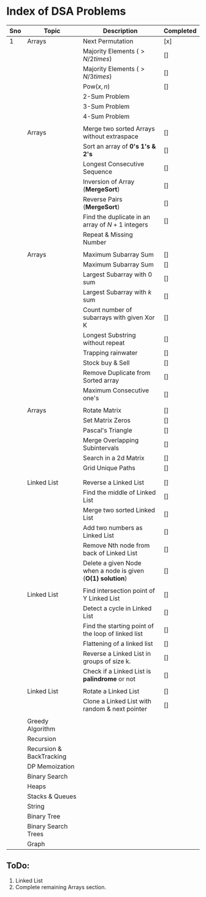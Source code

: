# Index of DSA Problems

| Sno | Topic                    | Description                                                  | Completed |
| --- | ------------------------ | ------------------------------------------------------------ | --------- |
| 1   | Arrays                   | Next Permutation                                             | [x]       |
|     |                          | Majority Elements $(>N/2 times)$                             | []        |
|     |                          | Majority Elements $(> N/3 times)$                            | []        |
|     |                          | Pow$(x,n)$                                                   | []        |
|     |                          | 2-Sum Problem                                                |           |
|     |                          | 3-Sum Problem                                                |           |
|     |                          | 4-Sum Problem                                                |           |
|     |                          |                                                              |           |
|     | Arrays                   | Merge two sorted Arrays without extraspace                   | []        |
|     |                          | Sort an array of **0's 1's & 2's**                           | []        |
|     |                          | Longest Consecutive Sequence                                 | []        |
|     |                          | Inversion of Array (**MergeSort**)                           | []        |
|     |                          | Reverse Pairs (**MergeSort**)                                | []        |
|     |                          | Find the duplicate in an array of $N+1$ integers             | []        |
|     |                          | Repeat & Missing Number                                      |           |
|     |                          |                                                              |           |
|     | Arrays                   | Maximum Subarray Sum                                         | []        |
|     |                          | Maximum Subarray Sum                                         | []        |
|     |                          | Largest Subarray with $0$ sum                                | []        |
|     |                          | Largest Subarray with $k$ sum                                | []        |
|     |                          | Count number of subarrays with given Xor K                   | []        |
|     |                          | Longest Substring without repeat                             | []        |
|     |                          | Trapping rainwater                                           | []        |
|     |                          | Stock buy & Sell                                             | []        |
|     |                          | Remove Duplicate from Sorted array                           | []        |
|     |                          | Maximum Consecutive one's                                    | []        |
|     |                          |                                                              |           |
|     | Arrays                   | Rotate Matrix                                                | []        |
|     |                          | Set Matrix Zeros                                             | []        |
|     |                          | Pascal's Triangle                                            | []        |
|     |                          | Merge Overlapping Subintervals                               | []        |
|     |                          | Search in a 2d Matrix                                        | []        |
|     |                          | Grid Unique Paths                                            | []        |
|     |                          |                                                              |           |
|     |                          |                                                              |           |
|     | Linked List              | Reverse a Linked List                                        | []        |
|     |                          | Find the middle of Linked List                               | []        |
|     |                          | Merge two sorted Linked List                                 | []        |
|     |                          | Add two numbers as Linked List                               | []        |
|     |                          | Remove Nth node from back of Linked List                     | []        |
|     |                          | Delete a given Node when a node is given (**O(1) solution**) | []        |
|     |                          |                                                              |           |
|     | Linked List              | Find intersection point of Y Linked List                     | []        |
|     |                          | Detect a cycle in Linked List                                | []        |
|     |                          | Find the starting point of the loop of linked list           | []        |
|     |                          | Flattening of a linked list                                  | []        |
|     |                          | Reverse a Linked List in groups of size k.                   | []        |
|     |                          | Check if a Linked List is **palindrome** or not              | []        |
|     |                          |                                                              |           |
|     | Linked List              | Rotate a Linked List                                         | []        |
|     |                          | Clone a Linked List with random & next pointer               | []        |
|     |                          |                                                              |           |
|     | Greedy Algorithm         |                                                              |           |
|     | Recursion                |                                                              |           |
|     | Recursion & BackTracking |                                                              |           |
|     | DP Memoization           |                                                              |           |
|     | Binary Search            |                                                              |           |
|     | Heaps                    |                                                              |           |
|     | Stacks & Queues          |                                                              |           |
|     | String                   |                                                              |           |
|     | Binary Tree              |                                                              |           |
|     | Binary Search Trees      |                                                              |           |
|     | Graph                    |                                                              |           |
## ToDo:
1. Linked List
2. Complete remaining Arrays section.